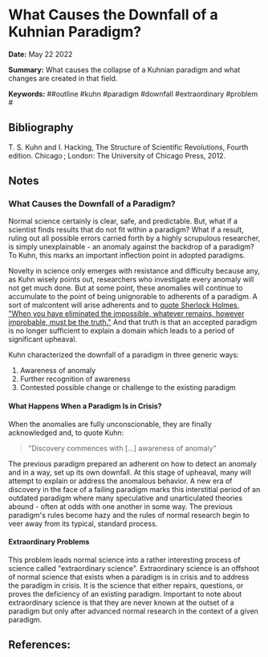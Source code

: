# What Causes the Downfall of a Kuhnian Paradigm?

**Date:** May 22 2022

**Summary:** What causes the collapse of a Kuhnian paradigm and what changes are created in that field.

**Keywords:** ##outline #kuhn #paradigm #downfall #extraordinary #problem #

## Bibliography

T. S. Kuhn and I. Hacking, The Structure of Scientific Revolutions, Fourth edition. Chicago ; London: The University of Chicago Press, 2012.

## Notes

### What Causes the Downfall of a Paradigm?

Normal science certainly is clear, safe, and predictable.
But, what if a scientist finds results that do not fit within a paradigm?
What if a result, ruling out all possible errors carried forth by a highly scrupulous researcher, is simply unexplainable - an anomaly against the backdrop of a paradigm?
To Kuhn, this marks an important inflection point in adopted paradigms.

Novelty in science only emerges with resistance and difficulty because any, as Kuhn wisely points out, researchers who investigate every anomaly will not get much done.
But at some point, these anomalies will continue to accumulate to the point of being unignorable to adherents of a paradigm.
A sort of malcontent will arise adherents and to [quote Sherlock Holmes, "When you have eliminated the impossible, whatever remains, however improbable, must be the truth."](07222020181007-famous-quotes.md)
And that truth is that an accepted paradigm is no longer sufficient to explain a domain which leads to a period of significant upheaval.

Kuhn characterized the downfall of a paradigm in three generic ways:

1. Awareness of anomaly
2. Further recognition of awareness
3. Contested possible change or challenge to the existing paradigm 

#### What Happens When a Paradigm Is in Crisis?

When the anomalies are fully unconscionable, they are finally acknowledged and, to quote Kuhn:

> "Discovery commences with [...] awareness of anomaly" 

The previous paradigm prepared an adherent on how to detect an anomaly and in a way, set up its own downfall.
At this stage of upheaval, many will attempt to explain or address the anomalous behavior.
A new era of discovery in the face of a failing paradigm marks this interstitial period of an outdated paradigm where many speculative and unarticulated theories abound - often at odds with one another in some way.
The previous paradigm's rules become hazy and the rules of normal research begin to veer away from its typical, standard process.

#### Extraordinary Problems

This problem leads normal science into a rather interesting process of science called "extraordinary science".
Extraordinary science is an offshoot of normal science that exists when a paradigm is in crisis and to address the paradigm in crisis.
It is the science that either repairs, questions, or proves the deficiency of an existing paradigm.
Important to note about extraordinary science is that they are never known at the outset of a paradigm but only after advanced normal research in the context of a given paradigm.

## References:

